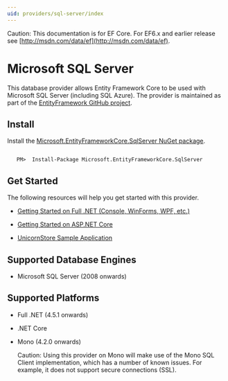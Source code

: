 ```yaml
---
uid: providers/sql-server/index
---
```

Caution: This documentation is for EF Core. For EF6.x and earlier release see [http://msdn.com/data/ef](http://msdn.com/data/ef).

  # Microsoft SQL Server

This database provider allows Entity Framework Core to be used with Microsoft SQL Server (including SQL Azure). The provider is maintained as part of the [EntityFramework GitHub project](https://github.com/aspnet/EntityFramework).

  ## Install

Install the [Microsoft.EntityFrameworkCore.SqlServer NuGet package](https://www.nuget.org/packages/Microsoft.EntityFrameworkCore.SqlServer/).

<!-- literal_block {"language": "csharp",", "xml:space": "preserve", "classes": [], "backrefs": [], "names": [], "dupnames": [], "highlight_args": {}, "ids": [], "linenos": false} -->

````text

   PM>  Install-Package Microsoft.EntityFrameworkCore.SqlServer
   ````

  ## Get Started

The following resources will help you get started with this provider.
   * [Getting Started on Full .NET (Console, WinForms, WPF, etc.)](../../platforms/full-dotnet/index.md)

   * [Getting Started on ASP.NET Core](../../platforms/aspnetcore/index.md)

   * [UnicornStore Sample Application](https://github.com/rowanmiller/UnicornStore/tree/master/UnicornStore)

  ## Supported Database Engines

   * Microsoft SQL Server (2008 onwards)

  ## Supported Platforms

   * Full .NET (4.5.1 onwards)

   * .NET Core

   * Mono (4.2.0 onwards)

      Caution: Using this provider on Mono will make use of the Mono SQL Client implementation, which has a number of known issues. For example, it does not support secure connections (SSL).
